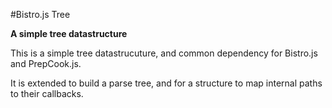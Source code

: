 #Bistro.js Tree

**A simple tree datastructure**

This is a simple tree datastrucuture, and common dependency for Bistro.js and PrepCook.js.

It is extended to build a parse tree, and for a structure to map internal paths to their callbacks.